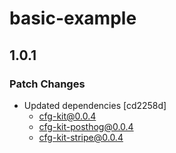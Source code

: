 # basic-example

## 1.0.1

### Patch Changes

- Updated dependencies [cd2258d]
  - cfg-kit@0.0.4
  - cfg-kit-posthog@0.0.4
  - cfg-kit-stripe@0.0.4
